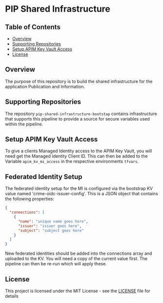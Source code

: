 # PIP Shared Infrastructure

## Table of Contents

- [Overview](#overview)
- [Supporting Repositories](#supporting-repositories)
- [Setup APIM Key Vault Access](#setup-apim-key-vault-access)
- [License](#license)

## Overview

The purpose of this repository is to build the shared infrastructure for the application Publication and Information.

## Supporting Repositories

The repository `pip-shared-infrastructure-bootstap` contains infrastructure that supports this pipeline to provide a source for secure variables used within the pipeline.

## Setup APIM Key Vault Access

To give a clients Managed Identity access to the APIM Key Vault, you will need get the Managed Identity Client ID.
This can then be added to the Variable `apim_kv_mi_access` in the respective environments `tfvars`.

## Federated Identity Setup

The federated identity setup for the MI is configured via the bootstrap KV value named 'crime-oidc-issuer-config'. This is a JSON object that contains the following properties:

```json
{
  "connections": [
    {
      "name": "unique name goes here",
      "issuer": "issuer goes here",
      "subject": "subject goes here"
    }
  ]
}
```

New federated identities should be added into the connections array and uploaded to the KV. You will need a copy of the current value first. The pipeline can then be re-run which will apply these.

## License

This project is licensed under the MIT License - see the [LICENSE](LICENSE) file for details
